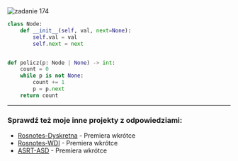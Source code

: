 <picture>
  <source srcset="../../srt/zbior_zadan/174.png" media="(prefers-color-scheme: light)">
  <source srcset="../../srt/zbior_zadan/black_174.png" media="(prefers-color-scheme: dark)">
  <img src="../../srt/zbior_zadan/black_174.png" alt="zadanie 174">
</picture>

```python
class Node:
    def __init__(self, val, next=None):
        self.val = val
        self.next = next


def policz(p: Node | None) -> int:
    count = 0
    while p is not None:
        count += 1
        p = p.next
    return count
```

---
### Sprawdź też moje inne projekty z odpowiedziami:
- [Rosnotes-Dyskretna](https://github.com/kamilGie/Rosnotes-Dyskretna) - Premiera wkrótce
- [Rosnotes-WDI](https://github.com/kamilGie/Rosnotes-WDI) - Premiera wkrótce
- [ASRT-ASD](https://github.com/kamilGie/Rosnotes-Dyskretna) - Premiera wkrótce
